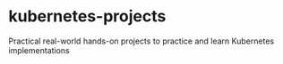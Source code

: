 # kubernetes-projects
Practical real-world hands-on projects to practice and learn Kubernetes implementations
